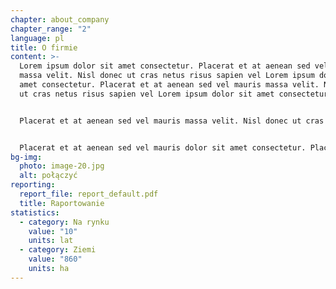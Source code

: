 ```yaml
---
chapter: about_company
chapter_range: "2"
language: pl
title: O firmie
content: >-
  Lorem ipsum dolor sit amet consectetur. Placerat et at aenean sed vel mauris
  massa velit. Nisl donec ut cras netus risus sapien vel Lorem ipsum dolor sit
  amet consectetur. Placerat et at aenean sed vel mauris massa velit. Nisl donec
  ut cras netus risus sapien vel Lorem ipsum dolor sit amet consectetur. 


  Placerat et at aenean sed vel mauris massa velit. Nisl donec ut cras netus risus sapien vel Lorem ipsum dolor sit amet consectetur. Placerat et at aenean sed vel mauris massa velit. Nisl donec ut cras netus risus sapien vel Lorem ipsum dolor sit amet consectetur. Placerat et at aenean sed vel mauris massa velit. Nisl donec ut cras netus risus sapien vel Lorem ipsum dolor sit amet consectetur. 


  Placerat et at aenean sed vel mauris dolor sit amet consectetur. Placerat et at aenean sed vel mauris massa velit.  Placerat et at aenean sed vel mauris massa velit. Placerat et at aenean sed vel mauris massa velit.
bg-img:
  photo: image-20.jpg
  alt: połączyć
reporting:
  report_file: report_default.pdf
  title: Raportowanie
statistics:
  - category: Na rynku
    value: "10"
    units: lat
  - category: Ziemi
    value: "860"
    units: ha
---
```

